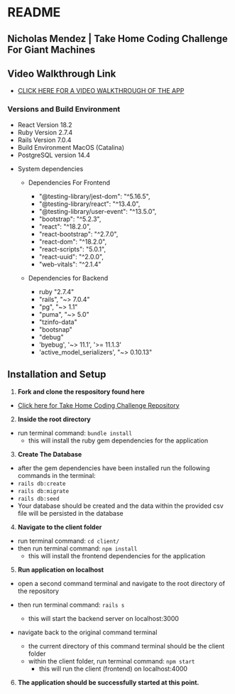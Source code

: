 # README
## Nicholas Mendez | Take Home Coding Challenge For Giant Machines
## Video Walkthrough Link
- [CLICK HERE FOR A VIDEO WALKTHROUGH OF THE APP](https://youtu.be/6xQxcri6YoM)


### Versions and Build Environment
- React Version 18.2
- Ruby Version 2.7.4
- Rails Version 7.0.4
- Build Environment MacOS (Catalina)
- PostgreSQL version 14.4

* System dependencies
  - Dependencies For Frontend
    - "@testing-library/jest-dom": "^5.16.5",
    - "@testing-library/react": "^13.4.0",
    - "@testing-library/user-event": "^13.5.0",
    - "bootstrap": "^5.2.3",
    - "react": "^18.2.0",
    - "react-bootstrap": "^2.7.0",
    - "react-dom": "^18.2.0",
    - "react-scripts": "5.0.1",
    - "react-uuid": "^2.0.0",
    - "web-vitals": "^2.1.4"

  - Dependencies for Backend
    - ruby "2.7.4"
    - "rails", "~> 7.0.4"
    - "pg", "~> 1.1"
    - "puma", "~> 5.0"
    - "tzinfo-data"
    - "bootsnap"
    - "debug"
    - 'byebug', '~> 11.1', '>= 11.1.3'
    - 'active_model_serializers', "~> 0.10.13"

## Installation and Setup 
1. **Fork and clone the respository found here**
  - [Click here for Take Home Coding Challenge Repository](https://github.com/nickmendezFlatiron/billit)

2. **Inside the root directory**
  - run terminal command: `bundle install`
    - this will install the ruby gem dependencies for the application

3. **Create The Database**  
  - after the gem dependencies have been installed run the following commands in the terminal:
  - `rails db:create`
  - `rails db:migrate`
  - `rails db:seed`
  - Your database should be created and the data within the provided csv file will be persisted in the database

4. **Navigate to the client folder**
  - run terminal command: `cd client/`
  - then run terminal command: `npm install`
    - this will install the frontend dependencies for the application

5. **Run application on localhost**
  - open a second command terminal and navigate to the root directory of the repository
  - then run terminal command: `rails s`
    - this will start the backend server on localhost:3000
  
  - navigate back to the original command terminal
    - the current directory of this command terminal should be the client folder
    - within the client folder, run terminal command: `npm start`
      - this will run the client (frontend) on localhost:4000

6. **The application should be successfully started at this point.**

